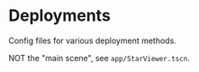 
# Deployments

Config files for various deployment methods.

NOT the "main scene", see `app/StarViewer.tscn`.
